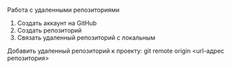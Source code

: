 Работа с удаленными репозиториями

1. Создать аккаунт на GitHub
2. Создать репозиторий
3. Связать удаленный репозиторий с локальным

Добавить удаленный репозиторий к проекту:
git remote origin <url-адрес репозитория>
